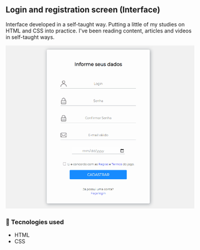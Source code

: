 ## Login and registration screen (Interface)
Interface developed in a self-taught way. Putting a little of my studies on HTML and CSS into practice.
I've been reading content, articles and videos in self-taught ways.

<div align="center">
        <img src="assets/images/demo.gif"
        alt="demo-register-end-login">
</div>

### 🚀 Tecnologies used
- HTML
- CSS
